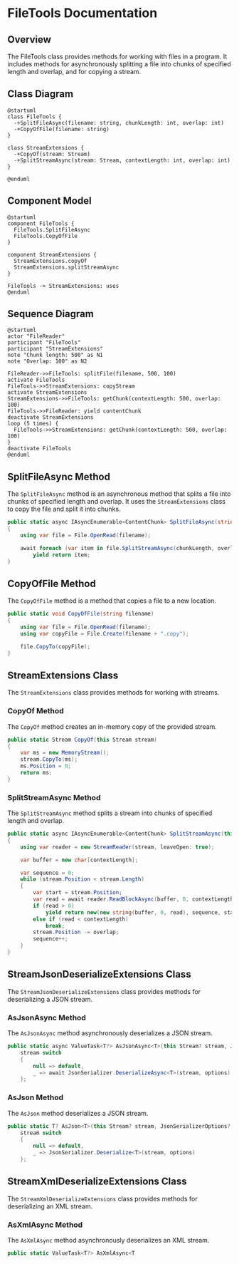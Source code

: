 # FileTools Documentation

## Overview

The FileTools class provides methods for working with files in a program. It includes methods for asynchronously splitting a file into chunks of specified length and overlap, and for copying a stream.

## Class Diagram

```plantuml
@startuml
class FileTools {
  -+SplitFileAsync(filename: string, chunkLength: int, overlap: int)
  -+CopyOfFile(filename: string)
}

class StreamExtensions {
  -+CopyOf(stream: Stream)
  -+SplitStreamAsync(stream: Stream, contextLength: int, overlap: int)
}

@enduml
```

## Component Model

```plantuml
@startuml
component FileTools {
  FileTools.SplitFileAsync
  FileTools.CopyOfFile
}

component StreamExtensions {
  StreamExtensions.copyOf
  StreamExtensions.splitStreamAsync
}

FileTools -> StreamExtensions: uses
@enduml
```

## Sequence Diagram

```plantuml
@startuml
actor "FileReader"
participant "FileTools"
participant "StreamExtensions"
note "Chunk length: 500" as N1
note "Overlap: 100" as N2

FileReader->>FileTools: splitFile(filename, 500, 100)
activate FileTools
FileTools->>StreamExtensions: copyStream
activate StreamExtensions
StreamExtensions->>FileTools: getChunk(contextLength: 500, overlap: 100)
FileTools->>FileReader: yield contentChunk
deactivate StreamExtensions
loop (5 times) {
  FileTools->>StreamExtensions: getChunk(contextLength: 500, overlap: 100)
}
deactivate FileTools
@enduml
```

## SplitFileAsync Method

The `SplitFileAsync` method is an asynchronous method that splits a file into chunks of specified length and overlap. It uses the `StreamExtensions` class to copy the file and split it into chunks.

```csharp
public static async IAsyncEnumerable<ContentChunk> SplitFileAsync(string filename, int chunkLength = StreamExtensions.DefaultChunkLength, int overlap = StreamExtensions.DefaultOverlap)
{
    using var file = File.OpenRead(filename);

    await foreach (var item in file.SplitStreamAsync(chunkLength, overlap))
        yield return item;
}
```

## CopyOfFile Method

The `CopyOfFile` method is a method that copies a file to a new location.

```csharp
public static void CopyOfFile(string filename)
{
    using var file = File.OpenRead(filename);
    using var copyFile = File.Create(filename + ".copy");

    file.CopyTo(copyFile);
}
```

## StreamExtensions Class

The `StreamExtensions` class provides methods for working with streams.

### CopyOf Method

The `CopyOf` method creates an in-memory copy of the provided stream.

```csharp
public static Stream CopyOf(this Stream stream)
{
    var ms = new MemoryStream();
    stream.CopyTo(ms);
    ms.Position = 0;
    return ms;
}
```

### SplitStreamAsync Method

The `SplitStreamAsync` method splits a stream into chunks of specified length and overlap.

```csharp
public static async IAsyncEnumerable<ContentChunk> SplitStreamAsync(this Stream stream, int contextLength = DefaultChunkLength, int overlap = DefaultOverlap)
{
    using var reader = new StreamReader(stream, leaveOpen: true);

    var buffer = new char[contextLength];

    var sequence = 0;
    while (stream.Position < stream.Length)
    {
        var start = stream.Position;
        var read = await reader.ReadBlockAsync(buffer, 0, contextLength);
        if (read > 0)
            yield return new(new string(buffer, 0, read), sequence, start, read);
        else if (read < contextLength)
            break;
        stream.Position -= overlap;
        sequence++;
    }
}
```

## StreamJsonDeserializeExtensions Class

The `StreamJsonDeserializeExtensions` class provides methods for deserializing a JSON stream.

### AsJsonAsync Method

The `AsJsonAsync` method asynchronously deserializes a JSON stream.

```csharp
public static async ValueTask<T?> AsJsonAsync<T>(this Stream? stream, JsonSerializerOptions? options = default) =>
    stream switch
    {
        null => default,
        _ => await JsonSerializer.DeserializeAsync<T>(stream, options)
    };
```

### AsJson Method

The `AsJson` method deserializes a JSON stream.

```csharp
public static T? AsJson<T>(this Stream? stream, JsonSerializerOptions? options = default) =>
    stream switch
    {
        null => default,
        _ => JsonSerializer.Deserialize<T>(stream, options)
    };
```

## StreamXmlDeserializeExtensions Class

The `StreamXmlDeserializeExtensions` class provides methods for deserializing an XML stream.

### AsXmlAsync Method

The `AsXmlAsync` method asynchronously deserializes an XML stream.

```csharp
public static ValueTask<T?> AsXmlAsync<T